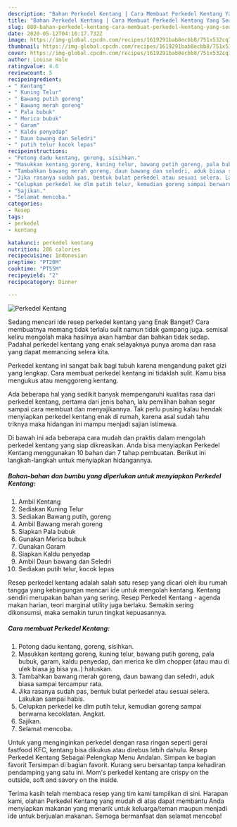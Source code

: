 ```yaml
---
description: "Bahan Perkedel Kentang | Cara Membuat Perkedel Kentang Yang Sedap"
title: "Bahan Perkedel Kentang | Cara Membuat Perkedel Kentang Yang Sedap"
slug: 800-bahan-perkedel-kentang-cara-membuat-perkedel-kentang-yang-sedap
date: 2020-05-12T04:10:17.732Z
image: https://img-global.cpcdn.com/recipes/1619291bab8ecbb8/751x532cq70/perkedel-kentang-foto-resep-utama.jpg
thumbnail: https://img-global.cpcdn.com/recipes/1619291bab8ecbb8/751x532cq70/perkedel-kentang-foto-resep-utama.jpg
cover: https://img-global.cpcdn.com/recipes/1619291bab8ecbb8/751x532cq70/perkedel-kentang-foto-resep-utama.jpg
author: Louise Hale
ratingvalue: 4.6
reviewcount: 5
recipeingredient:
- " Kentang"
- " Kuning Telur"
- " Bawang putih goreng"
- " Bawang merah goreng"
- " Pala bubuk"
- " Merica bubuk"
- " Garam"
- " Kaldu penyedap"
- " Daun bawang dan Seledri"
- " putih telur kocok lepas"
recipeinstructions:
- "Potong dadu kentang, goreng, sisihkan."
- "Masukkan kentang goreng, kuning telur, bawang putih goreng, pala bubuk, garam, kaldu penyedap, dan merica ke dlm chopper (atau mau di ulek biasa jg bisa ya..) haluskan."
- "Tambahkan bawang merah goreng, daun bawang dan seledri, aduk biasa sampai tercampur rata."
- "Jika rasanya sudah pas, bentuk bulat perkedel atau sesuai selera. Lakukan sampai habis."
- "Celupkan perkedel ke dlm putih telur, kemudian goreng sampai berwarna kecoklatan. Angkat."
- "Sajikan."
- "Selamat mencoba."
categories:
- Resep
tags:
- perkedel
- kentang

katakunci: perkedel kentang 
nutrition: 286 calories
recipecuisine: Indonesian
preptime: "PT20M"
cooktime: "PT55M"
recipeyield: "2"
recipecategory: Dinner

---
```



![Perkedel Kentang](https://img-global.cpcdn.com/recipes/1619291bab8ecbb8/751x532cq70/perkedel-kentang-foto-resep-utama.jpg)

Sedang mencari ide resep perkedel kentang yang Enak Banget? Cara membuatnya memang tidak terlalu sulit namun tidak gampang juga. semisal keliru mengolah maka hasilnya akan hambar dan bahkan tidak sedap. Padahal perkedel kentang yang enak selayaknya punya aroma dan rasa yang dapat memancing selera kita.

Perkedel kentang ini sangat baik bagi tubuh karena mengandung paket gizi yang lengkap. Cara membuat perkedel kentang ini tidaklah sulit. Kamu bisa mengukus atau menggoreng kentang.

Ada beberapa hal yang sedikit banyak mempengaruhi kualitas rasa dari perkedel kentang, pertama dari jenis bahan, lalu pemilihan bahan segar sampai cara membuat dan menyajikannya. Tak perlu pusing kalau hendak menyiapkan perkedel kentang enak di rumah, karena asal sudah tahu triknya maka hidangan ini mampu menjadi sajian istimewa.


Di bawah ini ada beberapa cara mudah dan praktis dalam mengolah perkedel kentang yang siap dikreasikan. Anda bisa menyiapkan Perkedel Kentang menggunakan 10 bahan dan 7 tahap pembuatan. Berikut ini langkah-langkah untuk menyiapkan hidangannya.

<!--inarticleads1-->

##### Bahan-bahan dan bumbu yang diperlukan untuk menyiapkan Perkedel Kentang:

1. Ambil  Kentang
1. Sediakan  Kuning Telur
1. Sediakan  Bawang putih, goreng
1. Ambil  Bawang merah goreng
1. Siapkan  Pala bubuk
1. Gunakan  Merica bubuk
1. Gunakan  Garam
1. Siapkan  Kaldu penyedap
1. Ambil  Daun bawang dan Seledri
1. Sediakan  putih telur, kocok lepas


Resep perkedel kentang adalah salah satu resep yang dicari oleh ibu rumah tangga yang kebingungan mencari ide untuk mengolah kentang. Kentang sendiri merupakan bahan yang sering. Resep Perkedel Kentang - agenda makan harian, teori marginal utility juga berlaku. Semakin sering dikonsumsi, maka semakin turun tingkat kepuasannya. 

<!--inarticleads2-->

##### Cara membuat Perkedel Kentang:

1. Potong dadu kentang, goreng, sisihkan.
1. Masukkan kentang goreng, kuning telur, bawang putih goreng, pala bubuk, garam, kaldu penyedap, dan merica ke dlm chopper (atau mau di ulek biasa jg bisa ya..) haluskan.
1. Tambahkan bawang merah goreng, daun bawang dan seledri, aduk biasa sampai tercampur rata.
1. Jika rasanya sudah pas, bentuk bulat perkedel atau sesuai selera. Lakukan sampai habis.
1. Celupkan perkedel ke dlm putih telur, kemudian goreng sampai berwarna kecoklatan. Angkat.
1. Sajikan.
1. Selamat mencoba.


Untuk yang menginginkan perkedel dengan rasa ringan seperti gerai fastfood KFC, kentang bisa dikukus atau direbus lebih dahulu. Resep Perkedel Kentang Sebagai Pelengkap Menu Andalan. Simpan ke bagian favorit Tersimpan di bagian favorit. Kurang seru bersantap tanpa kehadiran pendamping yang satu ini. Mom&#39;s perkedel kentang are crispy on the outside, soft and savory on the inside. 

Terima kasih telah membaca resep yang tim kami tampilkan di sini. Harapan kami, olahan Perkedel Kentang yang mudah di atas dapat membantu Anda menyiapkan makanan yang menarik untuk keluarga/teman maupun menjadi ide untuk berjualan makanan. Semoga bermanfaat dan selamat mencoba!
